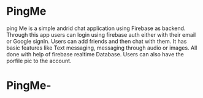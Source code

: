 # PingMe
ping Me is a simple andrid chat application using Firebase as backend.
Through this app users can login using firebase auth either with their email or Google signIn.
Users can add friends and then chat with them.
It has basic features like Text messaging, messaging through audio or images. All done with help of firebase realtime Database.
Users can also have the porfile pic to the account.
# PingMe-
